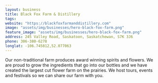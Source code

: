 ```yaml
---
layout: business
title: Black Fox Farm & Distillery
tags:
website: "https://blackfoxfarmanddistillery.com"
image: "assets/img/businesses/hero-black-fox-farm.png"
feature_image: "assets/img/businesses/hero-black-fox-farm.png"
address: 245 Valley Road, Saskatoon, Saskatchewan, S7K 3J6
phone: 306-380-6278
longlat: -106.745812,52.077063
---
```

Our non-traditional farm produces award winning spirits and flowers.  We are proud to grow the ingredients that go into our bottles and we have created the largest cut flower farm on the prairies.  We host tours, events and festivals so we can share our farm with you.
